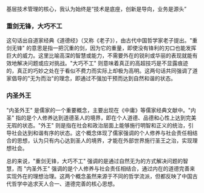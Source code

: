 


基层技术管理的核心，我认为始终是“技术是底座，创新是导向，业务是源头”


### 重剑无锋，大巧不工
这句话出自道家经典《道德经》（又称《老子》），由古代中国哲学家老子提出。"重剑无锋" 的意思是指一把沉重的剑，因为它的重量，即使没有锋利的刃口也能发挥巨大的威力。这里比喻高深的智慧或能力，不需要外在的锐利或华丽的表现就能有效地解决问题或应对挑战。"大巧不工" 则意味着真正的高超技巧是不显露痕迹的，真正的巧妙之处在于看似不费力而实际上却极为高明。这两句话共同强调了道家倡导的"无为而治"的理念，即通过不强加干预而达到自然和谐的状态。

### 内圣外王
"内圣外王" 是儒家的一个重要概念，主要出现在《中庸》等儒家经典文献中。"内圣" 指的是个人修养达到道德圣人的境界，即在个人道德、品德和心性上达到完美无瑕的状态。"外王" 则是指在社会和政治层面上能够施行明智和正义的统治，引导社会达到和谐有序的状态。这个概念体现了儒家强调的个人修养与社会责任相结合的思想，认为只有内心达到圣人的境界，才能在外部世界施行圣王之治，实现理想社会。

总的来说，"重剑无锋，大巧不工" 强调的是通过自然无为的方式解决问题的智慧，而 "内圣外王" 强调的是个人修养与社会责任相结合，通过内在的道德完善来实现外在的理想治理。这两个概念虽然来源于不同的哲学流派，但都反映了中国古代哲学中追求天人合一、道德完善的核心思想。